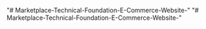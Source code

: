 "# Marketplace-Technical-Foundation-E-Commerce-Website-" 
"# Marketplace-Technical-Foundation-E-Commerce-Website-" 

